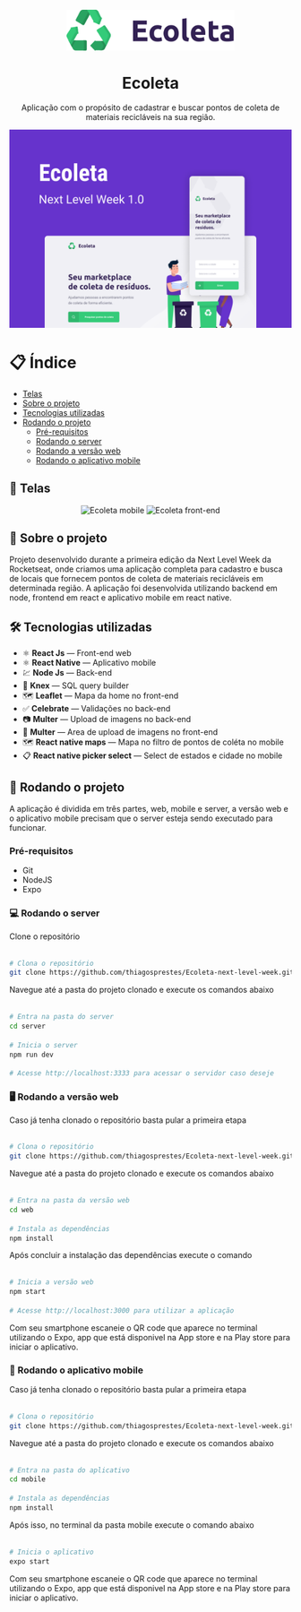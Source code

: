 <h1 align="center">
<br>
  <img src="logo.svg" alt="ecoleta-next-level-week-01" width="300">
<br>
<br>
Ecoleta
</h1>

<p align="center">Aplicação com o propósito de cadastrar e buscar pontos de coleta de materiais recicláveis na sua região.</p>

<div>
  <img src="ecoleta-cover.png" alt="ecoleta" />
</div>

# 📋 Índice
- [Telas](#-Telas)
- [Sobre o projeto](#-Sobre-o-projeto)
- [Tecnologias utilizadas](#-Tecnologias-utilizadas)
- [Rodando o projeto](#-Rodando-o-projeto)
  - [Pré-requisitos](#-Pré-requisitos)
  - [Rodando o server](#-Rodando-o-server)
  - [Rodando a versão web](#-Rodando-a-versão-web)
  - [Rodando o aplicativo mobile](#-Rodando-o-aplicativo-mobile)

## 🎨 Telas

<div align="center">  
  <img src="ecoleta-mobile.gif" alt="Ecoleta mobile" width="200">
  <img src="ecoleta-front-end.gif" alt="Ecoleta front-end" >
</div>

## 📃 Sobre o projeto

Projeto desenvolvido durante a primeira edição da Next Level Week da Rocketseat, onde criamos uma aplicação completa para cadastro e busca de locais que fornecem pontos de coleta de materiais recicláveis em determinada região. A aplicação foi desenvolvida utilizando backend em node, frontend em react e aplicativo mobile em react native.

## 🛠 Tecnologias utilizadas
- ⚛️ **React Js** — Front-end web
- ⚛️ **React Native** — Aplicativo mobile
- 💹 **Node Js** — Back-end
- 🎲 **Knex** — SQL query builder
- 🗺 **Leaflet** — Mapa da home no front-end
- ✅ **Celebrate** — Validações no back-end
- 📷 **Multer** — Upload de imagens no back-end
- 📩 **Multer** — Area de upload de imagens no front-end
- 🗺 **React native maps** — Mapa no filtro de pontos de coléta no mobile 
- 📋 **React native picker select** — Select de estados e cidade no mobile 

## 🚀 Rodando o projeto

A aplicação é dividida em três partes, web, mobile e server, a versão web e o aplicativo mobile precisam que o server esteja sendo executado para funcionar.

### Pré-requisitos

- Git
- NodeJS
- Expo

### 💻 Rodando o server

Clone o repositório

```bash

# Clona o repositório
git clone https://github.com/thiagosprestes/Ecoleta-next-level-week.git

```

Navegue até a pasta do projeto clonado e execute os comandos abaixo

```bash

# Entra na pasta do server
cd server

# Inicia o server
npm run dev

# Acesse http://localhost:3333 para acessar o servidor caso deseje

```

### 🖥 Rodando a versão web

Caso já tenha clonado o repositório basta pular a primeira etapa

```bash

# Clona o repositório
git clone https://github.com/thiagosprestes/Ecoleta-next-level-week.git

```

Navegue até a pasta do projeto clonado e execute os comandos abaixo

```bash

# Entra na pasta da versão web
cd web

# Instala as dependências
npm install

```
Após concluir a instalação das dependências execute o comando

```bash

# Inicia a versão web
npm start

# Acesse http://localhost:3000 para utilizar a aplicação

```

Com seu smartphone escaneie o QR code que aparece no terminal utilizando o Expo, app que está disponivel na App store e na Play store para iniciar o aplicativo.

### 📱 Rodando o aplicativo mobile

Caso já tenha clonado o repositório basta pular a primeira etapa

```bash

# Clona o repositório
git clone https://github.com/thiagosprestes/Ecoleta-next-level-week.git

```

Navegue até a pasta do projeto clonado e execute os comandos abaixo

```bash

# Entra na pasta do aplicativo
cd mobile

# Instala as dependências
npm install

```

Após isso, no terminal da pasta mobile execute o comando abaixo

```bash

# Inicia o aplicativo
expo start

```

Com seu smartphone escaneie o QR code que aparece no terminal utilizando o Expo, app que está disponivel na App store e na Play store para iniciar o aplicativo.
